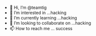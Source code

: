 - 👋 Hi, I’m @teamtig
- 👀 I’m interested in ...hacking
- 🌱 I’m currently learning ...hacking
- 💞️ I’m looking to collaborate on ...hacking
- 📫 How to reach me ...
success 
<!---
teamtig/teamtig is a ✨ special ✨ repository because its `README.md` (this file) appears on your GitHub profile.
You can click the Preview link to take a look at your changes.
--->
